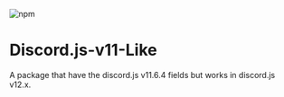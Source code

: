 ![npm](https://img.shields.io/npm/dt/discord.js-v11-like)

# Discord.js-v11-Like

A package that have the discord.js v11.6.4 fields but works in discord.js v12.x.
